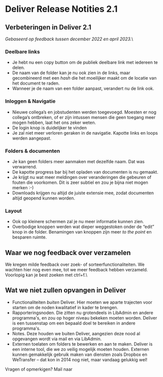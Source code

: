 # Deliver Release Notities 2.1

## Verbeteringen in Deliver 2.1

_Gebaseerd op feedback tussen december 2022 en april 2023._\


### Deelbare links

* Je hebt nu een copy button om de publiek deelbare link met iedereen te delen.
* De naam van de folder kan je nu ook zien in de links, maar gecombineerd met een _hash_ die het moeilijker maakt om de locatie van het document te raden.
* Wanneer je de naam van een folder aanpast, verandert nu de link ook.

### Inloggen & Navigatie

* Nieuwe collega’s en jobstudenten werden toegevoegd. Moesten er nog collega’s ontbreken, of er zijn intussen mensen die geen toegang meer mogen hebben, laat het ons zeker weten.
* De login knop is duidelijker te vinden
* Je zal niet meer verloren geraken in de navigatie. Kapotte links en loops werden aangepast.

### Folders & documenten

* Je kan geen folders meer aanmaken met dezelfde naam. Dat was verwarrend.
* De kapotte progress bar bij het opladen van documenten is nu gemaakt.
* Je krijgt nu wat meer meldingen over veranderingen die gebeuren of fouten die voorkomen. Dit is zeer subtiel en zou je bijna niet mogen merken :-)
* Downloads krijgen nu altijd de juiste extensie mee, zodat documenten altijd geopend kunnen worden.

### Layout

* Ook op kleinere schermen zal je nu meer informatie kunnen zien.
* Overbodige knoppen werden wat dieper weggestoken onder de “edit” knop in de folder. Benamingen van knoppen zijn meer _to the point_ en besparen ruimte.

## Waar we nog feedback over verzamelen

We kregen milde feedback over zoek- of sorteerfunctionaliteiten. We wachten hier nog even mee, tot we meer feedback hebben verzameld.\
Voorlopig kan je best zoeken met ctrl+f.\


## Wat we niet zullen opvangen in Deliver

* Functionaliteiten _buiten_ Deliver. Hier moeten we aparte trajecten voor starten om de noden kwalitatief in kader te brengen.
* Rapporteringsnoden. Die zitten nu grotendeels in LibAdmin en andere programma's, en zou op hoger niveau bekeken moeten worden. Deliver is een tussenstap om een bepaald doel te bereiken in andere programma's.
* Notes. Deze houden we buiten Deliver, aangezien deze nood al opgevangen wordt via mail en via LibAdmin.
* Externen toelaten om folders te bewerken en aan te maken. Deliver is een interne tool, die we zo veilig mogelijk moeten houden. Externen kunnen gemakkelijk gebruik maken van diensten zoals Dropbox en WeTransfer – dat kon in 2014 nog niet, maar vandaag gelukkig wel!

Vragen of opmerkigen? Mail naar&#x20;
